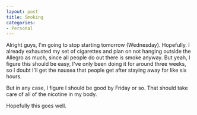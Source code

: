 ```yaml
--- 
layout: post
title: Smoking
categories:
- Personal
---
```

Alright guys, I'm going to stop starting tomorrow (Wednesday).  Hopefully.  I already exhausted my set of cigarettes and plan on not hanging outside the Allegro as much, since all people do out there is smoke anyway.  But yeah, I figure this should be easy, I've only been doing it for around three weeks, so I doubt I'll get the nausea that people get after staying away for like six hours.

But in any case, I figure I should be good by Friday or so.  That should take care of all of the nicotine in my body.

Hopefully this goes well.
